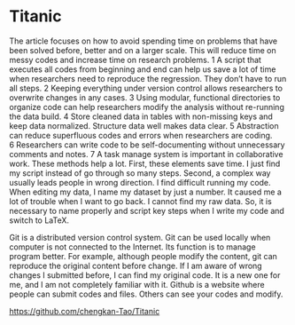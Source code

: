 # Titanic

The article focuses on how to avoid spending time on problems that have been solved before, better and on a larger scale. This will reduce time on messy codes and increase time on research problems.
1 A script that executes all codes from beginning and end can help us save a lot of time when researchers need to reproduce the regression. They don’t have to run all steps.
2 Keeping everything under version control allows researchers to overwrite changes in any cases.
3 Using modular, functional directories to organize code can help researchers modify the analysis without re-running the data build.
4 Store cleaned data in tables with non-missing keys and keep data normalized. Structure data well makes data clear.
5 Abstraction can reduce superfluous codes and errors when researchers are coding.  
6 Researchers can write code to be self-documenting without unnecessary comments and notes.
7 A task manage system is important in collaborative work.
These methods help a lot. First, these elements save time. I just find my script instead of go through so many steps. Second, a complex way usually leads people in wrong direction. I find difficult running my code. When editing my data, I name my dataset by just a number. It caused me a lot of trouble when I want to go back. I cannot find my raw data. So, it is necessary to name properly and script key steps when I write my code and switch to LaTeX.


Git is a distributed version control system. Git can be used locally when computer is not connected to the Internet. Its function is to manage program better. For example, although people modify the content, git can reproduce the original content before change. If I am aware of wrong changes I submitted before, I can find my original code. It is a new one for me, and I am not completely familiar with it.
Github is a website where people can submit codes and files. Others can see your codes and modify. 

https://github.com/chengkan-Tao/Titanic
